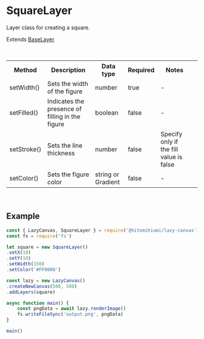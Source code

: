 # SquareLayer

Layer class for creating a square.

Extends [BaseLayer](./baselayer.md)

<br>

<table>
    <tr>
        <th>Method</th>
        <th>Description</th>
        <th>Data type</th>
        <th>Required</th>
        <th>Notes<th>
    </tr>
    <tr>
        <td>setWidth()</td>
        <td>Sets the width of the figure</td>
        <td>number</td>
        <td>true</td>
        <td>-</td>
    </tr>
    <tr>
        <td>setFilled()</td>
        <td>Indicates the presence of filling in the figure</td>
        <td>boolean</td>
        <td>false</td>
        <td>-</td>
    </tr>
    <tr>
        <td>setStroke()</td>
        <td>Sets the line thickness</td>
        <td>number</td>
        <td>false</td>
        <td>Specify only if the fill value is false</td>
    </tr>
    <tr>
        <td>setColor()</td>
        <td>Sets the figure color</td>
        <td>string or Gradient</td>
        <td>false</td>
        <td>-</td>
    </tr>
</table>

<br>

## Example

```js
const { LazyCanvas, SquareLayer } = require('@hitomihiumi/lazy-canvas')
const fs = require('fs')

let square = new SquareLayer()
.setX(10)
.setY(10)
.setWidth(150)
.setColor('#FF0000')

const lazy = new LazyCanvas()
.createNewCanvas(500, 500)
.addLayers(square)

async function main() {
    const pngData = await lazy.renderImage()
    fs.writeFileSync('output.png', pngData)
}

main()
```